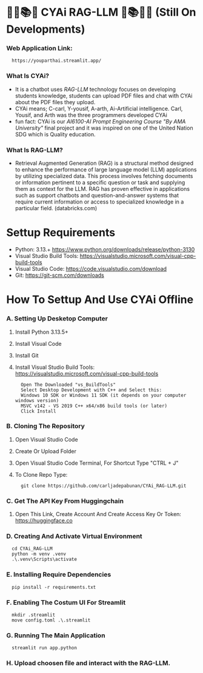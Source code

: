 # ✍🏻📚🤖  CYAi RAG-LLM 🤖📚✍🏻 (Still On Developments)

### Web Application Link: 
      https://youparthai.streamlit.app/
### What Is CYAi?
- It is a chatbot uses _RAG-LLM_ technology focuses on developing students knowledge, students can upload PDF files and chat with CYAi about the PDF files they upload.
- CYAi means; C-carl, Y-yousif, A-arth, Ai-Artificial intelligence. Carl, Yousif, and Arth was the three programmers developed CYAi
- fun fact: CYAi is our _AI6100-AI Prompt Engineering Course "By AMA University"_ final project and it was inspired on one of the United Nation SDG which is Quality education.
### What Is RAG-LLM?
- Retrieval Augmented Generation (RAG) is a structural method designed to enhance the performance of large language model (LLM) applications by utilizing specialized data. This process involves fetching documents or information pertinent to a specific question or task and supplying them as context for the LLM. RAG has proven effective in applications such as support chatbots and question-and-answer systems that require current information or access to specialized knowledge in a particular field. (databricks.com)

# Settup Requirements
- Python: 3.13.+ https://www.python.org/downloads/release/python-3130
- Visual Studio Build Tools: https://visualstudio.microsoft.com/visual-cpp-build-tools
- Visual Studio Code: https://code.visualstudio.com/download
- Git: https://git-scm.com/downloads

# How To Settup And Use CYAi Offline
### A. Setting Up Desketop Computer
   1. Install Python 3.13.5+
   2. Install Visual Code
   3. Install Git
   4. Install Visual Studio Build Tools: https://visualstudio.microsoft.com/visual-cpp-build-tools

            Open The Downloaded "vs_BuildTools"
            Select Desktop Development with C++ and Select this:
            Windows 10 SDK or Windows 11 SDK (it depends on your computer windows version)
            MSVC v142 - VS 2019 C++ x64/x86 build tools (or later)
            Click Install
### B. Cloning The Repository
   1. Open Visual Studio Code
   2. Create Or Upload Folder
   3. Open Visual Studio Code Terminal, For Shortcut Type "CTRL + J"
   4. To Clone Repo Type:

            git clone https://github.com/carljadepabunan/CYAi_RAG-LLM.git
### C. Get The API Key From Huggingchain
   1. Open This Link, Create Account And Create Access Key Or Token: https://huggingface.co
### D. Creating And Activate Virtual Environment
      cd CYAi_RAG-LLM
      python -m venv .venv
      .\.venv\Scripts\activate
### E. Installing Require Dependencies
      pip install -r requirements.txt
### F. Enabling The Costum UI For Streamlit      
      mkdir .streamlit
      move config.toml .\.streamlit
### G. Running The Main Application
      streamlit run app.python
### H. Upload choosen file and interact with the RAG-LLM.
